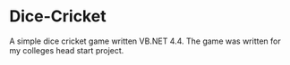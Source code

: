 # Dice-Cricket
A simple dice cricket game written VB.NET 4.4. The game was written for my colleges head start project.
